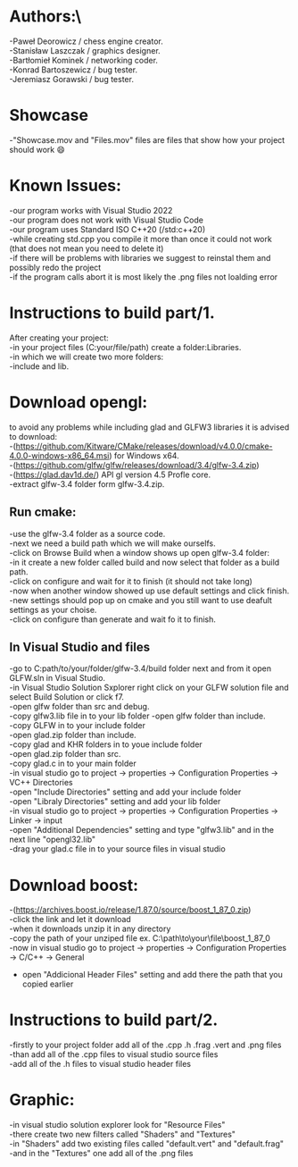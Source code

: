 # Authors:\
-Paweł Deorowicz / chess engine creator.  
-Stanisław Laszczak / graphics designer.  
-Bartłomieł Kominek / networking coder.  
-Konrad Bartoszewicz / bug tester.  
-Jeremiasz Gorawski / bug tester.  


# Showcase  
-"Showcase.mov and "Files.mov" files are files that show how your project should work 😄  


# Known Issues:  
-our program works with Visual Studio 2022  
-our program does not work with Visual Studio Code  
-our program uses Standard ISO C++20 (/std:c++20)  
-while creating std.cpp you compile it more than once it could not work (that does not mean you need to delete it)  
-if there will be problems with libraries we suggest to reinstal them and possibly redo the project  
-if the program calls abort it is most likely the .png files not loalding error

# Instructions to build part/1.  
After creating your project:  
-in your project files (C:your/file/path) create a folder:Libraries.  
-in which we will create two more folders:  
-include and lib.  

# Download opengl:  
to avoid any problems while including glad and GLFW3 libraries it is advised to download:  
-(https://github.com/Kitware/CMake/releases/download/v4.0.0/cmake-4.0.0-windows-x86_64.msi) for Windows x64.  
-(https://github.com/glfw/glfw/releases/download/3.4/glfw-3.4.zip)  
-(https://glad.dav1d.de/) API gl version 4.5 Profle core.  
-extract glfw-3.4 folder form glfw-3.4.zip.  
 ## Run cmake:  
  -use the glfw-3.4 folder as a source code.  
  -next we need a build path which we will make ourselfs.  
  -click on Browse Build when a window shows up open glfw-3.4 folder:  
   -in it create a new folder called build and now select that folder as a build path.  
  -click on configure and wait for it to finish (it should not take long)  
  -now when another window showed up use default settings and click finish.  
  -new settings should pop up on cmake and you still want to use deafult settings as your choise.  
  -click on configure than generate and wait fo it to finish.  
 ## In Visual Studio and files
 -go to C:path/to/your/folder/glfw-3.4/build folder next and from it open GLFW.sln in Visual Studio.  
 -in Visual Studio Solution Sxplorer right click on your GLFW solution file and select Build Solution or click f7.  
 -open glfw folder than src and debug.  
 -copy glfw3.lib file in to your lib folder 
 -open glfw folder than include.  
 -copy GLFW in to your include folder  
 -open glad.zip folder than include.  
 -copy glad and KHR folders in to youe include folder  
 -open glad.zip folder than src.  
 -copy glad.c in to your main folder  
 -in visual studio go to project -> properties -> Configuration Properties -> VC++ Directories  
 -open "Include Directories" setting and add your include folder  
 -open "Libraly Directories" setting and add your lib folder  
 -in visual studio go to project -> properties -> Configuration Properties -> Linker -> input  
 -open "Additional Dependencies" setting and type "glfw3.lib" and in the next line "opengl32.lib"  
 -drag your glad.c file in to your source files in visual studio  
    
 
# Download boost:  
-(https://archives.boost.io/release/1.87.0/source/boost_1_87_0.zip)  
-click the link and let it download  
-when it downloads unzip it in any directory  
-copy the path of your unziped file ex. C:\path\to\your\file\boost_1_87_0  
-now in visual studio go to project -> properties -> Configuration Properties -> C/C++ -> General  
- open "Addicional Header Files" setting and add there the path that you copied earlier


# Instructions to build part/2.  
-firstly to your project folder add all of the .cpp .h .frag .vert and .png files  
-than add all of the .cpp files to visual studio source files  
-add all of the .h files to visual studio header files  

# Graphic:
-in visual studio solution explorer look for "Resource Files"  
-there create two new filters called "Shaders" and "Textures"  
-in "Shaders" add two existing files called "default.vert" and "default.frag"  
-and in the "Textures" one add all of the .png files  

 



